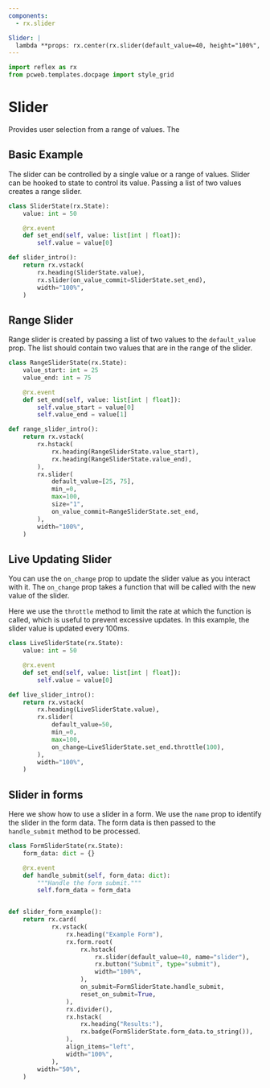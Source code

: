 ```yaml
---
components:
  - rx.slider

Slider: |
  lambda **props: rx.center(rx.slider(default_value=40, height="100%", **props), height="4em", width="100%")
---
```


```python exec
import reflex as rx
from pcweb.templates.docpage import style_grid
```

# Slider

Provides user selection from a range of values. The

## Basic Example

The slider can be controlled by a single value or a range of values. Slider can be hooked to state to control its value. Passing a list of two values creates a range slider.

```python demo exec
class SliderState(rx.State):
    value: int = 50

    @rx.event
    def set_end(self, value: list[int | float]):
        self.value = value[0]

def slider_intro():
    return rx.vstack(
        rx.heading(SliderState.value),
        rx.slider(on_value_commit=SliderState.set_end),
        width="100%",
    )
```

## Range Slider

Range slider is created by passing a list of two values to the `default_value` prop. The list should contain two values that are in the range of the slider.

```python demo exec
class RangeSliderState(rx.State):
    value_start: int = 25
    value_end: int = 75

    @rx.event
    def set_end(self, value: list[int | float]):
        self.value_start = value[0]
        self.value_end = value[1]

def range_slider_intro():
    return rx.vstack(
        rx.hstack(
            rx.heading(RangeSliderState.value_start),
            rx.heading(RangeSliderState.value_end),
        ),
        rx.slider(
            default_value=[25, 75],
            min_=0,
            max=100,
            size="1",
            on_value_commit=RangeSliderState.set_end,
        ),
        width="100%",
    )
```

## Live Updating Slider

You can use the `on_change` prop to update the slider value as you interact with it. The `on_change` prop takes a function that will be called with the new value of the slider.

Here we use the `throttle` method to limit the rate at which the function is called, which is useful to prevent excessive updates. In this example, the slider value is updated every 100ms.

```python demo exec
class LiveSliderState(rx.State):
    value: int = 50

    @rx.event
    def set_end(self, value: list[int | float]):
        self.value = value[0]

def live_slider_intro():
    return rx.vstack(
        rx.heading(LiveSliderState.value),
        rx.slider(
            default_value=50,
            min_=0,
            max=100,
            on_change=LiveSliderState.set_end.throttle(100),
        ),
        width="100%",
    )
```

## Slider in forms

Here we show how to use a slider in a form. We use the `name` prop to identify the slider in the form data. The form data is then passed to the `handle_submit` method to be processed.

```python demo exec
class FormSliderState(rx.State):
    form_data: dict = {}

    @rx.event
    def handle_submit(self, form_data: dict):
        """Handle the form submit."""
        self.form_data = form_data


def slider_form_example():
    return rx.card(
            rx.vstack(
                rx.heading("Example Form"),
                rx.form.root(
                    rx.hstack(
                        rx.slider(default_value=40, name="slider"),
                        rx.button("Submit", type="submit"),
                        width="100%",
                    ),
                    on_submit=FormSliderState.handle_submit,
                    reset_on_submit=True,
                ),
                rx.divider(),
                rx.hstack(
                    rx.heading("Results:"),
                    rx.badge(FormSliderState.form_data.to_string()),
                ),
                align_items="left",
                width="100%",
            ),
        width="50%",
    )
```
